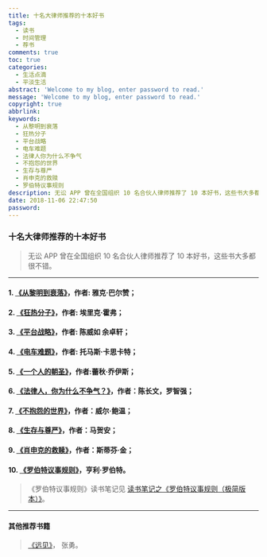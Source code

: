 ```yaml
---
title: 十名大律师推荐的十本好书
tags:
  - 读书
  - 时间管理
  - 荐书
comments: true
toc: true
categories:
  - 生活点滴
  - 平淡生活
abstract: 'Welcome to my blog, enter password to read.'
message: 'Welcome to my blog, enter password to read.'
copyright: true
abbrlink: 
keywords:
  - 从黎明到衰落
  - 狂热分子
  - 平台战略
  - 电车难题
  - 法律人你为什么不争气
  - 不抱怨的世界
  - 生存与尊严
  - 肖申克的救赎
  - 罗伯特议事规则
description: 无讼 APP 曾在全国组织 10 名合伙人律师推荐了 10 本好书，这些书大多都很不错。
date: 2018-11-06 22:47:50
password:
---
```

<script type="text/javascript" src="/js/src/bai.js"></script>

### 十名大律师推荐的十本好书
> 无讼 APP 曾在全国组织 10 名合伙人律师推荐了 10 本好书，这些书大多都很不错。
---

#### 1. [《从黎明到衰落》](https://item.jd.com/12355164.html)，作者: 雅克·巴尔赞；

#### 2. [《狂热分子》](https://item.jd.com/10695379.html)，作者: 埃里克·霍弗；

#### 3. [《平台战略》](https://item.jd.com/11150192.html)，作者: 陈威如 余卓轩；

#### 4. [《电车难题》](https://item.jd.com/11521154.html)，作者: 托马斯·卡思卡特；

#### 5.  [《一个人的朝圣》](https://item.jd.com/12207376.html)，作者:蕾秋·乔伊斯；

#### 6.  [《法律人，你为什么不争气？》](https://item.jd.com/33293507138.html)，作者：陈长文，罗智强；

#### 7.  [《不抱怨的世界》](https://item.jd.com/11442244.html)，作者：威尔·鲍温；

#### 8.  [《生存与尊严》](https://item.jd.com/12292788.html)，作者：马贺安；

#### 9.  [《肖申克的救赎》](https://item.jd.com/11829960.html)，作者：斯蒂芬·金；

#### 10.  [《罗伯特议事规则》](https://item.jd.com/11773761.html)，亨利·罗伯特。
> 《罗伯特议事规则》读书笔记见 [读书笔记之《罗伯特议事规则（极简版本）》](/archives/c85c65a8.html)。 

----

#### 其他推荐书籍

> [《远见》](https://book.douban.com/subject/6126083)， 张勇。